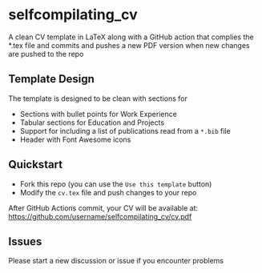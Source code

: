 # selfcompilating_cv

A clean CV template in LaTeX along with a GitHub action that complies the *.tex file and commits and pushes a new PDF version when new changes are pushed to the repo

## Template Design

The template is designed to be clean with sections for
- Sections with bullet points for Work Experience
- Tabular sections for Education and Projects
- Support for including a list of publications read from a `*.bib` file
- Header with Font Awesome icons

## Quickstart
- Fork this repo (you can use the `Use this template` button)
- Modify the `cv.tex` file and push changes to your repo

After GitHub Actions commit, your CV will be available at: https://github.com/username/selfcompilating_cv/cv.pdf

## Issues
Please start a new discussion or issue if you encounter problems
